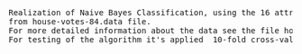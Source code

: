 <pre>
Realization of Naive Bayes Classification, using the 16 attributes and two classes 
from house-votes-84.data file. 
For more detailed information about the data see the file house-votes-84.names .
For testing of the algorithm it's applied  10-fold cross-validation.
</pre>
